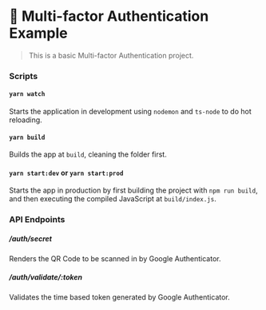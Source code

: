 # 🧰 Multi-factor Authentication Example

> This is a basic Multi-factor Authentication project.

### Scripts

#### `yarn watch`

Starts the application in development using `nodemon` and `ts-node` to do hot reloading.

#### `yarn build`

Builds the app at `build`, cleaning the folder first.

#### `yarn start:dev` or `yarn start:prod`

Starts the app in production by first building the project with `npm run build`, and then executing the compiled JavaScript at `build/index.js`.

### API Endpoints

##### /auth/secret

Renders the QR Code to be scanned in by Google Authenticator.

##### /auth/validate/:token

Validates the time based token generated by Google Authenticator.
